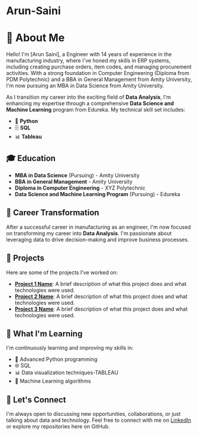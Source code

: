 # Arun-Saini
# 👋 About Me

Hello! I'm [Arun Saini], a  Engineer with 14 years of experience in the manufacturing industry, where I've honed my skills in ERP systems, including creating purchase orders, item codes, and managing procurement activities. With a strong foundation in Computer Engineering (Diploma from PDM Polytechnic) and a BBA in General Management from Amity University, I'm now pursuing an MBA in Data Science from Amity University.


As I transition my career into the exciting field of **Data Analysis**, I'm enhancing my expertise through a comprehensive **Data Science and Machine Learning** program from Edureka. My technical skill set includes:

- 🐍 **Python**
- 🗄️ **SQL**
- 📊 **Tableau**

## 🎓 Education

- **MBA in Data Science** (Pursuing) - Amity University
- **BBA in General Management** - Amity University
- **Diploma in Computer Engineering** - XYZ Polytechnic
- **Data Science and Machine Learning Program** (Pursuing) - Edureka

## 🔄 Career Transformation

After a successful career in manufacturing as an engineer, I'm now focused on transforming my career into **Data Analysis**. I'm passionate about leveraging data to drive decision-making and improve business processes.

## 📂 Projects

Here are some of the projects I've worked on:

- **[Project 1 Name](#)**: A brief description of what this project does and what technologies were used.
- **[Project 2 Name](#)**: A brief description of what this project does and what technologies were used.
- **[Project 3 Name](#)**: A brief description of what this project does and what technologies were used.

## 🌱 What I'm Learning

I'm continuously learning and improving my skills in:

- 🚀 Advanced Python programming
- 🌐 SQL
- 📊 Data visualization techniques-TABLEAU
- 🤖 Machine Learning algorithms


## 💼 Let's Connect

I'm always open to discussing new opportunities, collaborations, or just talking about data and technology. Feel free to connect with me on [LinkedIn](#) or explore my repositories here on GitHub.
